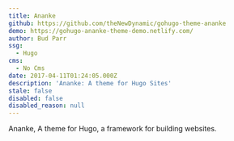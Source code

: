 ```yaml
---
title: Ananke
github: https://github.com/theNewDynamic/gohugo-theme-ananke
demo: https://gohugo-ananke-theme-demo.netlify.com/
author: Bud Parr
ssg:
  - Hugo
cms:
  - No Cms
date: 2017-04-11T01:24:05.000Z
description: 'Ananke: A theme for Hugo Sites'
stale: false
disabled: false
disabled_reason: null
---
```


Ananke, A theme for Hugo, a framework for building websites.
